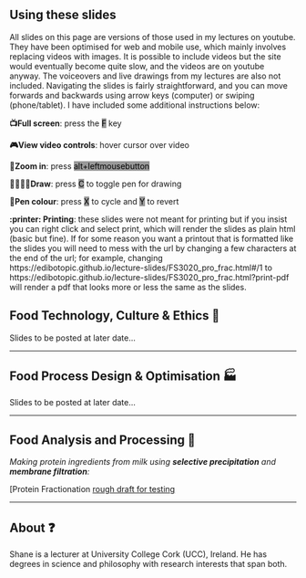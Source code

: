 ## Using these slides
<html>
<section>
All slides on this page are versions of those used in my lectures on youtube. They have been optimised for web and mobile use, which mainly involves replacing videos with images. It is possible to include videos but the site would eventually become quite slow, and the videos are on youtube anyway. The voiceovers and live drawings from my lectures are also not included. Navigating the slides is fairly straightforward, and you can move forwards and backwards using arrow keys (computer) or swiping (phone/tablet). I have included some additional instructions below:
  
<p><b>📺Full screen</b>: press the <mark style="background-color: rgb(153, 153, 153);outline-color: white;outline-style: solid;">F</mark> key</p>
<p><b>🎮View video controls</b>: hover cursor over video</p>
<p><b>🔎Zoom in</b>: press <mark style="background-color: rgb(153, 153, 153);outline-color: white;outline-style: solid;">alt+leftmousebutton</mark></p>
<p><b>👨‍🎨👩‍🎨Draw</b>: press <mark style="background-color: rgb(153, 153, 153);outline-color: white;outline-style: solid;">C</mark> to toggle pen for drawing</p>
<p><b>🌈Pen colour</b>: press <mark style="background-color: rgb(153, 153, 153);outline-color: white;outline-style: solid;">X</mark> to cycle and 
<mark style="background-color: rgb(153, 153, 153);outline-color: white;outline-style: solid;">Y</mark> to revert</p>

<p><b>:printer: Printing</b>: these slides were not meant for printing but if you insist you can right click and select print, which will render the slides as plain html (basic but fine). If for some reason you want a printout that is formatted like the slides  you will need to mess with the url by changing a few characters at the end of the url; for example, changing https://edibotopic.github.io/lecture-slides/FS3020_pro_frac.html#/1 to https://edibotopic.github.io/lecture-slides/FS3020_pro_frac.html?print-pdf will render a pdf that looks more or less the same as the slides.
</section>
</html>

## Food Technology, Culture & Ethics :green_salad:
Slides to be posted at later date...

---

## Food Process Design & Optimisation :factory:
Slides to be posted at later date...

---

## Food Analysis and Processing :microscope:
*Making protein ingredients from milk using **selective precipitation** and **membrane filtration**:*

[Protein Fractionation [rough draft for testing](http://edibotopic.github.io/lecture-slides/FS3020_pro_frac.html)

---

## About :question:
Shane is a lecturer at University College Cork (UCC), Ireland. He has degrees in science and philosophy with research interests that span both.

